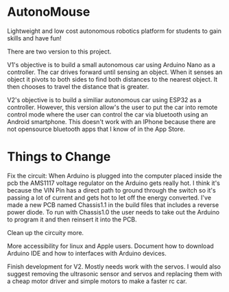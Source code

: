 # AutonoMouse
Lightweight and low cost autonomous robotics platform for students to gain skills and have fun!

There are two version to this project. 

V1's objective is to build a small autonomous car using Arduino Nano as a controller. The car drives forward until sensing an object. When it senses an object it pivots to both sides to find both distances to the nearest object. It then chooses to travel the distance that is greater. 

V2's objective is to build a similiar autonomous car using ESP32 as a controller. However, this version
allow's the user to put the car into remote control mode where the user can control the car via bluetooth
using an Android smartphone. This doesn't work with an IPhone because there are not opensource bluetooth apps 
that I know of in the App Store. 

# Things to Change
Fix the circuit: When Arduino is plugged into the computer placed inside the pcb the AMS1117 voltage regulator on the Arduino gets really hot.
I think it's because the VIN Pin has a direct path to ground through the switch so it's passing a lot of current and gets hot to let off the energy converted. 
I've made a new PCB named Chassis1.1 in the build files that includes a reverse power diode. 
To run with Chassis1.0 the user needs to take out the Arduino to program it and then reinsert it into the PCB.

Clean up the circuity more.

More accessibility for linux and Apple users. Document how to download Arduino IDE and how to interfaces with Arduino devices.

Finish development for V2. Mostly needs work with the servos. I would also suggest removing the ultrasonic sensor and servos and replacing 
them with a cheap motor driver and simple motors to make a faster rc car. 


